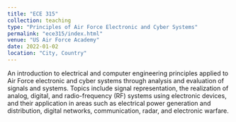 ```yaml
---
title: "ECE 315"
collection: teaching
type: "Principles of Air Force Electronic and Cyber Systems"
permalink: "ece315/index.html"
venue: "US Air Force Academy"
date: 2022-01-02
location: "City, Country"
---
```


An introduction to electrical and computer engineering principles applied to Air Force electronic and cyber systems through analysis and evaluation of signals and systems. Topics include signal representation, the realization of analog, digital, and radio-frequency (RF) systems using electronic devices, and their application in areas such as electrical power generation and distribution, digital networks, communication, radar, and electronic warfare.
